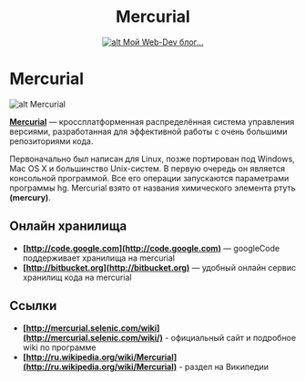 <h1 align="center">
  <a  href="#mercurial"
      class="anchor"
      name="mercurial"><span class="mini-icon mini-icon-link"></span></a>
  Mercurial
</h1>

<p align="center">
  <a href="https://github.com/uran1980/web-dev-blog/blob/master/Mercurial/README.md">
    <img  style="max-width:100%;"
          alt="alt Мой Web-Dev блог..."
          src="https://raw.github.com/uran1980/web-dev-blog/master/Mercurial/images/mercurial.png" />
  </a>
</p>

Mercurial
=========
![alt Mercurial](https://raw.github.com/uran1980/web-dev-blog/master/Mercurial/images/mercurial.png)

**[Mercurial](http://ru.wikipedia.org/wiki/Mercurial)** — кроссплатформенная распределённая система управления версиями, разработанная для эффективной работы с очень большими репозиториями кода.

Первоначально был написан для Linux, позже портирован под Windows, Mac OS X и большинство Unix-систем. В первую очередь он является консольной программой. Все его операции запускаются параметрами программы hg. Mercurial взято от названия химического элемента ртуть **(mercury)**.


## Онлайн хранилища
* **[http://code.google.com](http://code.google.com)** — googleCode поддерживает хранилища на mercurial
* **[http://bitbucket.org](http://bitbucket.org)** — удобный онлайн сервис хранилищ кода на mercurial


## Ссылки
* **[http://mercurial.selenic.com/wiki](http://mercurial.selenic.com/wiki/)** - официальный сайт и подробное wiki по программе
* **[http://ru.wikipedia.org/wiki/Mercurial](http://ru.wikipedia.org/wiki/Mercurial)** - раздел на Википедии
